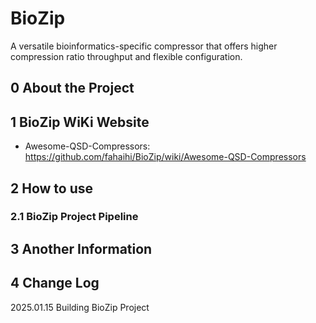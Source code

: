 # BioZip
A versatile bioinformatics-specific compressor that offers higher compression ratio throughput and flexible configuration.

## 0 About the Project

## 1 BioZip WiKi Website
- Awesome-QSD-Compressors: https://github.com/fahaihi/BioZip/wiki/Awesome-QSD-Compressors
## 2 How to use
### 2.1 BioZip Project Pipeline
## 3 Another Information
## 4 Change Log
2025.01.15 Building BioZip Project